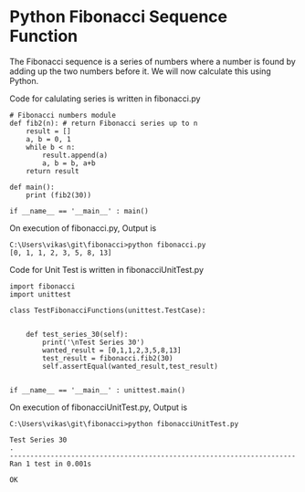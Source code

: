 # Python Fibonacci Sequence Function

The Fibonacci sequence is a series of numbers where a number is found by adding up the two numbers before it.
We will now calculate this using Python.

Code for calulating series is written in fibonacci.py

```
# Fibonacci numbers module
def fib2(n): # return Fibonacci series up to n
    result = []
    a, b = 0, 1
    while b < n:
        result.append(a)
        a, b = b, a+b
    return result

def main():
    print (fib2(30))

if __name__ == '__main__' : main()
```

On execution of fibonacci.py, Output is 
```
C:\Users\vikas\git\fibonacci>python fibonacci.py
[0, 1, 1, 2, 3, 5, 8, 13]
```

Code for Unit Test is written in fibonacciUnitTest.py
```
import fibonacci
import unittest

class TestFibonacciFunctions(unittest.TestCase):


    def test_series_30(self):
        print('\nTest Series 30')
        wanted_result = [0,1,1,2,3,5,8,13]
        test_result = fibonacci.fib2(30)
        self.assertEqual(wanted_result,test_result)
        

if __name__ == '__main__' : unittest.main()
```
On execution of fibonacciUnitTest.py, Output is
```
C:\Users\vikas\git\fibonacci>python fibonacciUnitTest.py

Test Series 30
.
----------------------------------------------------------------------
Ran 1 test in 0.001s

OK
```
